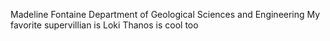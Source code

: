 Madeline Fontaine
Department of Geological Sciences and Engineering 
My favorite supervillian is Loki 
Thanos is cool too
